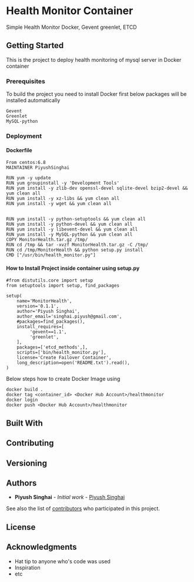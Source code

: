 
# Health Monitor Container

Simple Health Monitor Docker, Gevent greenlet, ETCD

## Getting Started

This is the project to deploy health monitoring of mysql server in Docker container

### Prerequisites

To build the project you need to install Docker first below packages will be installed automatically
```
Gevent
Greenlet
MySQL-python
```

### Deployment

#### Dockerfile

```
From centos:6.8
MAINTAINER PiyushSinghai

RUN yum -y update
RUN yum groupinstall -y 'Development Tools'
RUN yum install -y zlib-dev openssl-devel sqlite-devel bzip2-devel && yum clean all
RUN yum install -y xz-libs && yum clean all
RUN yum install -y wget && yum clean all


RUN yum install -y python-setuptools && yum clean all
RUN yum install -y python-devel && yum clean all
RUN yum install -y libevent-devel && yum clean all
RUN yum install -y MySQL-python && yum clean all
COPY MonitorHealth.tar.gz /tmp/
RUN cd /tmp && tar -xvzf MonitorHealth.tar.gz -C /tmp/
RUN cd /tmp/MonitorHealth && python setup.py install
CMD ["/usr/bin/health_monitor.py"]

```
#### How to Install Project inside container using setup.py

```
#from distutils.core import setup
from setuptools import setup, find_packages

setup(
    name='MonitorHealth',
    version='0.1.1',
    author='Piyush Singhai',
    author_email='singhai.piyush@gmail.com',
    #packages=find_packages(),
    install_requires=[
         'gevent==1.1',
         'greenlet',
    ],
    packages=['etcd_methods',],
    scripts=['bin/health_monitor.py'],
    license='Create Failover Container',
    long_description=open('README.txt').read(),
)

```
Below steps how to create Docker Image using

```
docker build .
docker tag <container_id> <Docker Hub Account>/healthmonitor
docker login
docker push <Docker Hub Account>/healthmonitor
```

## Built With


## Contributing


## Versioning

## Authors

* **Piyush Singhai** - *Initial work* - [Piyush Singhai](https://github.com/piyushiitg)

See also the list of [contributors](https://github.com/your/project/contributors) who participated in this project.

## License


## Acknowledgments

* Hat tip to anyone who's code was used
* Inspiration
* etc

